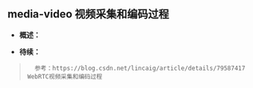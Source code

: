 ## media-video 视频采集和编码过程
- **概述：**
>
>
>
>
>
>
>
>
>
>
>
>
>
>
>
>
>
>

- **待续：**
>       参考：https://blog.csdn.net/lincaig/article/details/79587417   WebRTC视频采集和编码过程
>
>
>
>
>
>
>
>
>
>
>
>

